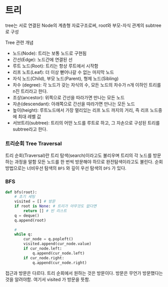 # 트리
tree는 서로 연결된 Node의 계층형 자료구조로써, root와 부모-자식 관계의 subtree로 구성

Tree 관련 개념

* 노드(Node): 트리는 보통 노드로 구현됨
* 간선(Edge): 노드간에 연결된 선
* 루트 노드(Root): 트리는 항상 루트에서 시작함
* 리프 노트(Leaf): 더 이상 뻗어나갈 수 없는 마지막 노드
* 자식 노드(Child), 부모 노드(Parent), 형제 노드(Sibling)
* 차수 (degree): 각 노드가 갖는 자식의 수, 모든 노드의 차수가 n개 이하인 트리를 n진 트리라고 한다.
* 조상(ancestor): 위쪽으로 간선을 따라가면 만나는 모든 노드
* 자손(descendant): 아래쪽으로 간선을 따라가면 만나는 모든 노드
* 높이(height): 루트노드에서 가장 멀리있는 리프 노드 까지의 거리, 즉 리프 노드중에 최대 레벨 값
* 서브트리(subtree): 트리의 어떤 노드를 루트로 하고, 그 자손으로 구성된 트리를 subtree라고 한다.

### 트리순회 Tree Traversal

트리 순회(Traversal)란 트리 탐색(search)이라고도 불리우며 트리의 각 노드를 방문하는 과정을 말함
모든 노드를 한 번씩 방문해야 하므로 완전탐색이라고도 불린다. 순회 방법으로는 
너비우선 탐색의 `BFS` 와 깊이 우선 탐색의 `DFS` 가 있다.


### BFS

```python
def bfs(root):
    # 초기 세팅
    visited = [] # 방문
    if root is None: # 트리가 아무것도 없다면
        return [] # 빈 리스트
    q = deque() 
    q.append(root)
    
    #  
    while q:
        cur_node = q.popleft()
        visited.append(cur_node.value)
        if cur_node.left:
            q.append(cur_node.left)
        if cur_node.right:
            q.append(cur_node.right)
```
접근과 방문은 다르다.
트리 순회에서 원하는 것은 방문이다. 방문은 무언가 방문했다는 것을 알려야함.
여기서 visited 가 방문을 뜻함.